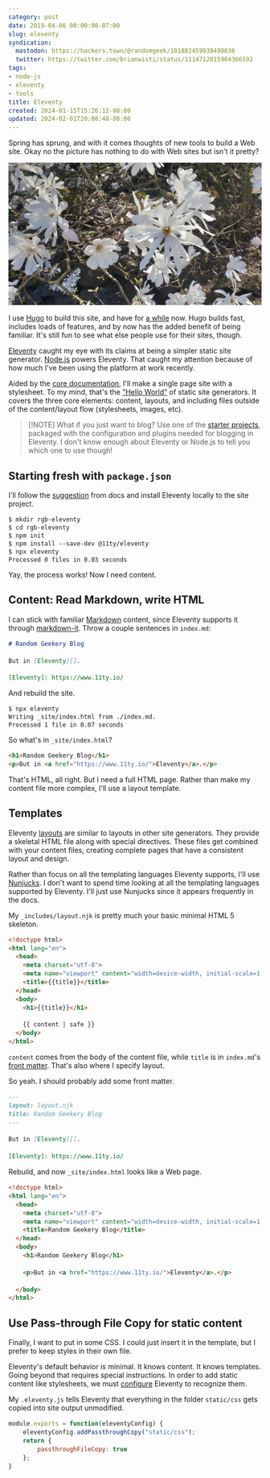 ```yaml
---
category: post
date: 2019-04-06 00:00:00-07:00
slug: eleventy
syndication:
  mastodon: https://hackers.town/@randomgeek/101882459939490036
  twitter: https://twitter.com/brianwisti/status/1114712015904366592
tags:
- node-js
- eleventy
- tools
title: Eleventy
created: 2024-01-15T15:26:12-08:00
updated: 2024-02-01T20:08:48-08:00
---
```


Spring has sprung, and with it comes thoughts of new tools to build a Web site. Okay no the picture has nothing to do with Web sites but isn't it pretty?

<!--more-->

![attachments/img/2019/cover-2019-04-06.jpg](../../../attachments/img/2019/cover-2019-04-06.jpg)

I use [Hugo](../../../card/Hugo.md) to build this site, and have for [a while](../../2015/09/next-hugo.md) now. Hugo builds fast, includes loads of features, and by now has the added benefit of being familiar. It's still fun to see what else people use for their sites, though.

[Eleventy](../../../card/Eleventy.md) caught my eye with its claims at being a simpler static site generator. [Node.js](../../../card/Node.js.md) powers Eleventy. That caught my attention because of how much I've been using the platform at work recently.

Aided by the [core documentation](https://www.11ty.io/docs/), I'll make a single page site with a stylesheet. To my mind, that's the ["Hello World"](https://en.wikipedia.org/wiki/%22Hello,_World!%22_program) of static site generators. It covers the three core elements: content, layouts, and including files outside of the content/layout flow (stylesheets, images, etc).

 > 
 > \[!NOTE\] What if you just want to blog?
 > Use one of the [starter projects](https://www.11ty.io/docs/starter/), packaged with the configuration and plugins needed for blogging in Eleventy. I don't know enough about Eleventy or Node.js to tell you which one to use though!

## Starting fresh with `package.json`

I'll follow the [suggestion](https://www.11ty.io/docs/local-installation/) from docs and install Eleventy locally to the site project.

````console
$ mkdir rgb-eleventy
$ cd rgb-eleventy
$ npm init
$ npm install --save-dev @11ty/eleventy
$ npx eleventy
Processed 0 files in 0.03 seconds
````

Yay, the process works! Now I need content.

## Content: Read Markdown, write HTML

I can stick with familiar [Markdown](../../../card/Markdown.md) content, since Eleventy supports it through [markdown-it](https://markdown-it.github.io/). Throw a couple sentences in `index.md`:

````markdown
# Random Geekery Blog

But in [Eleventy][].

[Eleventy]: https://www.11ty.io/
````

And rebuild the site.

````shell
$ npx eleventy
Writing _site/index.html from ./index.md.
Processed 1 file in 0.07 seconds
````

So what's in `_site/index.html`?

````html
<h1>Random Geekery Blog</h1>
<p>But in <a href="https://www.11ty.io/">Eleventy</a>.</p>
````

That's HTML, all right. But I need a full HTML page. Rather than make my content file more complex, I'll use a layout template.

## Templates

Eleventy [layouts](https://www.11ty.io/docs/layouts/) are similar to layouts in other site generators. They provide a skeletal HTML file along with special directives. These files get combined with your content files, creating complete pages that have a consistent layout and design.

Rather than focus on all the templating languages Eleventy supports, I'll use
[Nunjucks](https://mozilla.github.io/nunjucks/). I don't want to spend time looking at all the templating languages supported by Eleventy. I'll just use Nunjucks since it appears frequently in the docs.

My `_includes/layout.njk` is pretty much your basic minimal HTML 5 skeleton.

````html
<!doctype html>
<html lang="en">
  <head>
    <meta charset="utf-8">
    <meta name="viewport" content="width=device-width, initial-scale=1.0">
    <title>{{title}}</title>
  </head>
  <body>
    <h1>{{title}}</h1>

    {{ content | safe }}
  </body>
</html>
````

`content` comes from the body of the content file, while `title` is in `index.md`'s [front matter](https://www.11ty.io/docs/data-frontmatter/). That's also where I specify layout.

So yeah. I should probably add some front matter.

````markdown
---
layout: layout.njk
title: Random Geekery Blog
---

But in [Eleventy][].

[Eleventy]: https://www.11ty.io/
````

Rebuild, and now `_site/index.html` looks like a Web page.

````html
<!doctype html>
<html lang="en">
  <head>
    <meta charset="utf-8">
    <meta name="viewport" content="width=device-width, initial-scale=1.0">
    <title>Random Geekery Blog</title>
  </head>
  <body>
    <h1>Random Geekery Blog</h1>

    <p>But in <a href="https://www.11ty.io/">Eleventy</a>.</p>

  </body>
</html>
````

## Use Pass-through File Copy for static content

Finally, I want to put in some CSS. I could just insert it in the template, but I prefer to keep styles in their own file.

Eleventy's default behavior is minimal. It knows content. It knows templates. Going beyond that requires special instructions. In order to add static content like stylesheets, we must [configure](https://www.11ty.io/docs/config/) Eleventy to recognize them.

My `.eleventy.js` tells Eleventy that everything in the folder `static/css` gets copied into site output unmodified.

````javascript
module.exports = function(eleventyConfig) {
    eleventyConfig.addPassthroughCopy("static/css");
    return {
        passthroughFileCopy: true
    };
}
````
